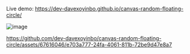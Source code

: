 Live demo: https://dev-davexoyinbo.github.io/canvas-random-floating-circle/

![image](https://github.com/dev-davexoyinbo/canvas-random-floating-circle/assets/67616046/3bf9e770-b2c1-488e-b43f-032c71a0d06b)


https://github.com/dev-davexoyinbo/canvas-random-floating-circle/assets/67616046/e703a777-24fa-4061-811b-72be9d47e8a7

